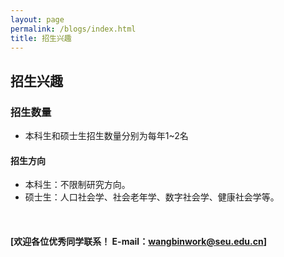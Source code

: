 ```yaml
---
layout: page
permalink: /blogs/index.html
title: 招生兴趣
---
```


## 招生兴趣

###  招生数量
- 本科生和硕士生招生数量分别为每年1~2名

#### 招生方向
- 本科生：不限制研究方向。
- 硕士生：人口社会学、社会老年学、数字社会学、健康社会学等。

<br>

####  [欢迎各位优秀同学联系！ E-mail：wangbinwork@seu.edu.cn]


<br>
